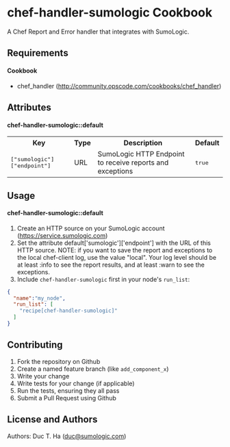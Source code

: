 chef-handler-sumologic Cookbook
===============================
A Chef Report and Error handler that integrates with SumoLogic. 

Requirements
------------

#### Cookbook 
- chef_handler (http://community.opscode.com/cookbooks/chef_handler)

Attributes
----------
#### chef-handler-sumologic::default
<table>
  <tr>
    <th>Key</th>
    <th>Type</th>
    <th>Description</th>
    <th>Default</th>
  </tr>
  <tr>
    <td><tt>["sumologic"]["endpoint"]</tt></td>
    <td>URL</td>
    <td>SumoLogic HTTP Endpoint to receive reports and exceptions</td>
    <td><tt>true</tt></td>
  </tr>
</table>

Usage
-----
#### chef-handler-sumologic::default
1. Create an HTTP source on your SumoLogic account (https://service.sumologic.com)
2. Set the attribute default['sumologic']['endpoint'] with the URL of this HTTP source.
NOTE: if you want to save the report and exceptions to the local chef-client log, use the value "local". Your log level should be at least :info to see the report results, and at least :warn to see the exceptions.
3. Include `chef-handler-sumologic` first in your node's `run_list`:

```json
{
  "name":"my_node",
  "run_list": [
    "recipe[chef-handler-sumologic]"
  ]
}
```

Contributing
------------
1. Fork the repository on Github
2. Create a named feature branch (like `add_component_x`)
3. Write your change
4. Write tests for your change (if applicable)
5. Run the tests, ensuring they all pass
6. Submit a Pull Request using Github

License and Authors
-------------------
Authors:
Duc T. Ha (duc@sumologic.com)
 
